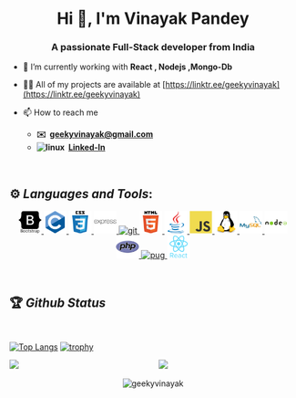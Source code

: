<h1 align="center">Hi 👋, I'm Vinayak Pandey</h1>
<h3 align="center">A passionate Full-Stack developer from India</h3>

- 🌱 I’m currently working with  **React , Nodejs ,Mongo-Db**

- 👨‍💻 All of my projects are available at [https://linktr.ee/geekyvinayak](https://linktr.ee/geekyvinayak)

- 📫 How to reach me
  -    **✉️&nbsp; geekyvinayak@gmail.com**
  -    **<img src="https://github.com/geekyvinayak/geekyvinayak/assets/67498083/eb8ed711-21a5-472d-8989-d549cacb5464" alt="linux" width="20" height="20"/> 
 &nbsp;[Linked-In](https://www.linkedin.com/in/ivinayakpandey)**




<br>

## ⚙️ *Languages and Tools*:
<p align="center"> <a href="https://getbootstrap.com" target="_blank" rel="noreferrer"> <img src="https://raw.githubusercontent.com/devicons/devicon/master/icons/bootstrap/bootstrap-plain-wordmark.svg" alt="bootstrap" width="40" height="40"/> </a> <a href="https://www.cprogramming.com/" target="_blank" rel="noreferrer"> <img src="https://raw.githubusercontent.com/devicons/devicon/master/icons/c/c-original.svg" alt="c" width="40" height="40"/> </a> <a href="https://www.w3schools.com/css/" target="_blank" rel="noreferrer"> <img src="https://raw.githubusercontent.com/devicons/devicon/master/icons/css3/css3-original-wordmark.svg" alt="css3" width="40" height="40"/> </a> <a href="https://expressjs.com" target="_blank" rel="noreferrer"> <img src="https://raw.githubusercontent.com/devicons/devicon/master/icons/express/express-original-wordmark.svg" alt="express" width="40" height="40"/> </a> <a href="https://git-scm.com/" target="_blank" rel="noreferrer"> <img src="https://www.vectorlogo.zone/logos/git-scm/git-scm-icon.svg" alt="git" width="40" height="40"/> </a> <a href="https://www.w3.org/html/" target="_blank" rel="noreferrer"> <img src="https://raw.githubusercontent.com/devicons/devicon/master/icons/html5/html5-original-wordmark.svg" alt="html5" width="40" height="40"/> </a> <a href="https://www.java.com" target="_blank" rel="noreferrer"> <img src="https://raw.githubusercontent.com/devicons/devicon/master/icons/java/java-original.svg" alt="java" width="40" height="40"/> </a> <a href="https://developer.mozilla.org/en-US/docs/Web/JavaScript" target="_blank" rel="noreferrer"> <img src="https://raw.githubusercontent.com/devicons/devicon/master/icons/javascript/javascript-original.svg" alt="javascript" width="40" height="40"/> </a> <a href="https://www.linux.org/" target="_blank" rel="noreferrer"> <img src="https://raw.githubusercontent.com/devicons/devicon/master/icons/linux/linux-original.svg" alt="linux" width="40" height="40"/> </a> <a href="https://www.mysql.com/" target="_blank" rel="noreferrer"> <img src="https://raw.githubusercontent.com/devicons/devicon/master/icons/mysql/mysql-original-wordmark.svg" alt="mysql" width="40" height="40"/> </a> <a href="https://nodejs.org" target="_blank" rel="noreferrer"> <img src="https://raw.githubusercontent.com/devicons/devicon/master/icons/nodejs/nodejs-original-wordmark.svg" alt="nodejs" width="40" height="40"/> </a> <a href="https://www.php.net" target="_blank" rel="noreferrer"> <img src="https://raw.githubusercontent.com/devicons/devicon/master/icons/php/php-original.svg" alt="php" width="40" height="40"/> </a> <a href="https://pugjs.org" target="_blank" rel="noreferrer"> <img src="https://cdn.worldvectorlogo.com/logos/pug.svg" alt="pug" width="40" height="40"/> </a> <a href="https://reactjs.org/" target="_blank" rel="noreferrer"> <img src="https://raw.githubusercontent.com/devicons/devicon/master/icons/react/react-original-wordmark.svg" alt="react" width="40" height="40"/> </a> </p>
<br>

## 🏆 *Github Status*
<br>

[![Top Langs](https://github-readme-stats.vercel.app/api/top-langs/?username=geekyvinayak&layout=compact)](https://github.com/anuraghazra/github-readme-stats)
[![trophy](https://github-profile-trophy.vercel.app/?username=geekyvinayak&rank=S,AAA,AA,A,B&theme=juicyfresh&column=3&margin-w=15&margin-h=15)](https://github.com/ryo-ma/github-profile-trophy)

<img  src="https://github-readme-stats.vercel.app/api?username=geekyvinayak&show_icons=true&hide_border=true&theme=dark" width="48%" align="right" >
<img  src="https://github-readme-streak-stats.herokuapp.com/?user=geekyvinayak&theme=dark" width="48%" >
<br>

<div align="center">
  


<p align="center"> <img src="https://komarev.com/ghpvc/?username=geekyvinayak&label=Profile%20views&color=0e75b6&style=flat" alt="geekyvinayak" /> </p>
</div>

